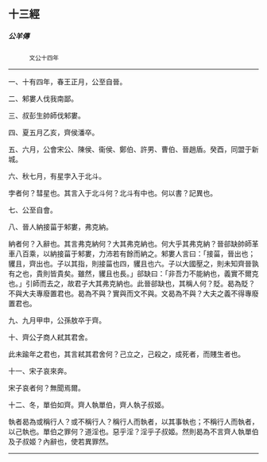 

## 十三經

##### 公羊傳
　　　`文公十四年`

* * *

一、十有四年，春王正月，公至自晉。

二、邾婁人伐我南鄙。

三、叔彭生帥師伐邾婁。

四、夏五月乙亥，齊侯潘卒。

五、六月，公會宋公、陳侯、衞侯、鄭伯、許男、曹伯、晉趙盾。癸酉，同盟于新城。

六、秋七月，有星孛入于北斗。

孛者何？彗星也。其言入于北斗何？北斗有中也。何以書？記異也。

七、公至自會。

八、晉人納接菑于邾婁，弗克納。

納者何？入辭也。其言弗克納何？大其弗克納也。何大乎其弗克納？晉郤缺帥師革車八百乘，以納接菑于邾婁，力沛若有餘而納之。邾婁人言曰：「接菑，晉出也；貜且，齊出也。子以其指，則接菑也四，貜且也六。子以大國壓之，則未知齊晉孰有之也，貴則皆貴矣。雖然，貜且也長。」郤缺曰：「非吾力不能納也，義實不爾克也。」引師而去之，故君子大其弗克納也。此晉郤缺也，其稱人何？貶。曷為貶？不與大夫專廢置君也。曷為不與？實與而文不與。文曷為不與？大夫之義不得專廢置君也。

九、九月甲申，公孫敖卒于齊。

十、齊公子商人弒其君舍。

此未踰年之君也，其言弒其君舍何？己立之，己殺之，成死者，而賤生者也。

十一、宋子哀來奔。

宋子哀者何？無聞焉爾。

十二、冬，單伯如齊。齊人執單伯，齊人執子叔姬。

執者曷為或稱行人？或不稱行人？稱行人而執者，以其事執也；不稱行人而執者，以己執也。單伯之罪何？道淫也。惡乎淫？淫乎子叔姬。然則曷為不言齊人執單伯及子叔姬？內辭也，使若異罪然。

* * *

